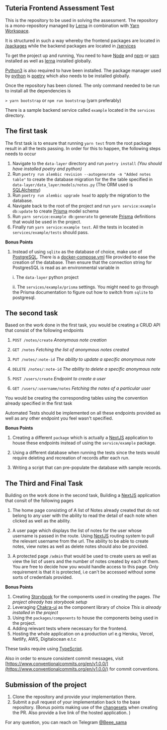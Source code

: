## Tuteria Frontend Assessment Test

This is the repository to be used in solving the assessment. The repository is a mono-repository managed by [Lerna](https://github.com/lerna/lerna) in combination with [Yarn Workspace]().

It is structured in such a way whereby the frontend packages are located in [/packages]() while the backend packages are located in [/services]()

To get the project up and running, You need to have [Node](https://nodejs.org/en/) and [npm](https://www.npmjs.com/get-npm) or [yarn](https://classic.yarnpkg.com/en/docs/install) installed as well as [lerna](https://github.com/lerna/lerna) installed globally.

[Python3](https://www.python.org/downloads/) is also required to have been installed. The package manager used by [python]() is [poetry](https://python-poetry.org/) which also needs to be installed globally.


Once the repository has been cloned. The only command needed to be run to install all the dependencies is 

`> yarn bootstrap` or `npm run bootstrap` (yarn preferably)

There is a sample backend service called `example` located in the `services` directory. 

## The first task
The first task is to ensure that running `yarn test` from the root package result in all the tests passing. In order for this to happen, the following steps needs to occur

1. Navigate to the `data-layer` directory and run `poetry install` *(You should have installed poetry and python)*
2. Run `poetry run alembic revision --autogenerate -m "Added notes table"` to create the database migration for the the table specified in `data-layer/data_layer/models/notes.py` (The ORM used is [SQLAlchemy](https://docs.sqlalchemy.org/en/13/orm/tutorial.html))
3. Run `poetry run alembic upgrade head` to apply the migration to the database.
4. Navigate back to the root of the project and run `yarn service:example db:update` to create [Prisma](https://www.prisma.io/docs/) model schema
5. Run `yarn service:example db:generate` to generate [Prisma](https://www.prisma.io/docs/) definitions that would be used in the project.
6. Finally run `yarn service:example test`. All the tests in located in `services/example/tests` should pass.

**Bonus Points**
1. Instead of using `sqlite` as the database of choice, make use of [PostgreSQL](https://www.postgresql.org/). There is a [docker-compose.yml]() file provided to ease the creation of the database. Then ensure that the connection string for PostgresSQL is read as an environmental variable in 
    
    i. The `data-layer` python project
    
    ii. The `services/example/prisma` settings. You might need to go through the Prisma documentation to figure out how to switch from `sqlite` to postgresql.

## The second task
Based on the work done in the first task, you would be creating a CRUD API that consist of the following endpoints

1. `POST /notes/create` *Anonymous note creation*

2. `GET /notes` *Fetching the list of anonymous notes created*

3. `PUT /notes/:note-id` *The ability to update a specific anonymous note*

4. `DELETE /notes/:note-id` *The ability to delete a specific anonymous note*

5. `POST /users/create` *Endpoint to create a user*

6. `GET /users/:username/notes` *Fetching the notes of a particular user*

You would be creating the corresponding tables using the convention already specified in the first task

Automated Tests should be implemented on all these endpoints provided as well as any other endpoint you feel wasn't specified.

**Bonus Points**
1. Creating a different `package` which is actually a [NextJS](https://nextjs.org/docs) application to house these endpoints instead of using the `service/example` package.

2. Using a different database when running the tests since the tests would require deleting and recreation of records after each run.

3. Writing a script that can pre-populate the database with sample records.


## The Third and Final Task
Building on the work done in the second task, Building a [NextJS](https://nextjs.org/docs) application that consit of the following pages

1. The home page consisting of A list of Notes already created that do not belong to any user with the ability to read the detail of each note when clicked as well as the ability. 

2. A user page which displays the list of notes for the user whose username is passed in the route. Using [NextJS](https://nextjs.org/docs) routing system to pull the relevant username from the url. The ability to be able to create notes, view notes as well as delete notes should also be provided.

3. A protected page `/admin`  that would be used to create users as well as view the list of users and the number of notes created by each of them. You are free to decide how you would handle access to this page. Only requirement is that it is protected, i.e can't be accessed without some sorts of credentials provided.

**Bonus Points**
1. Creating [Storybook](https://storybook.js.org/) for the components used in creating the pages. *The project already has storybook setup*
2. Leveraging [Chakra-ui](https://chakra-ui.com/getting-started) as the component library of choice *This is already installed in the project*
3. Using the `packages/components`  to house the components being used in the project.
4. Adding relevant tests where necessary for the frontend.
5. Hosting the whole application on a production url e.g Heroku, Vercel, Netlify, AWS, Digitalocean e.t.c


These tasks require using [TypeScript](https://www.typescriptlang.org/). 

Also in order to ensure consistent commit messages, visit [https://www.conventionalcommits.org/en/v1.0.0/](https://www.conventionalcommits.org/en/v1.0.0/) for commit conventions.

## Submission of the project

1. Clone the repository and provide your implementation there.
2. Submit a pull request of your implementation back to the base repository. (Bonus points making use of the [changesets](https://github.com/atlassian/changesets) when creating the PR. Also provide a live link of the hosted application. )

For any question, you can reach on  Telegram [@Beee_sama](https://t.me/Beee_sama)
